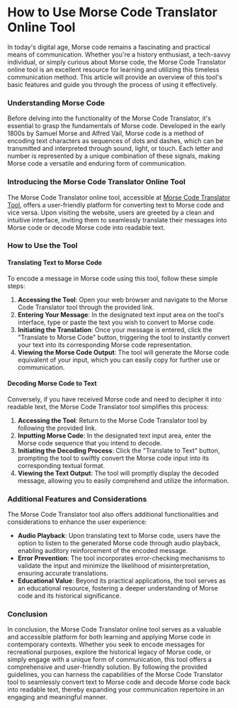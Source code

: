 How to Use Morse Code Translator Online Tool
============================================

In today's digital age, Morse code remains a fascinating and practical means of communication. Whether you're a history enthusiast, a tech-savvy individual, or simply curious about Morse code, the Morse Code Translator online tool is an excellent resource for learning and utilizing this timeless communication method. This article will provide an overview of this tool's basic features and guide you through the process of using it effectively.

### Understanding Morse Code

Before delving into the functionality of the Morse Code Translator, it's essential to grasp the fundamentals of Morse code. Developed in the early 1800s by Samuel Morse and Alfred Vail, Morse code is a method of encoding text characters as sequences of dots and dashes, which can be transmitted and interpreted through sound, light, or touch. Each letter and number is represented by a unique combination of these signals, making Morse code a versatile and enduring form of communication.

### Introducing the Morse Code Translator Online Tool

The Morse Code Translator online tool, accessible at [Morse Code Translator Tool](https://base64decodeonline.com/tools/morse-code-translator), offers a user-friendly platform for converting text to Morse code and vice versa. Upon visiting the website, users are greeted by a clean and intuitive interface, inviting them to seamlessly translate their messages into Morse code or decode Morse code into readable text.

### How to Use the Tool

#### Translating Text to Morse Code

To encode a message in Morse code using this tool, follow these simple steps:

1. **Accessing the Tool**: Open your web browser and navigate to the Morse Code Translator tool through the provided link.
2. **Entering Your Message**: In the designated text input area on the tool's interface, type or paste the text you wish to convert to Morse code.
3. **Initiating the Translation**: Once your message is entered, click the "Translate to Morse Code" button, triggering the tool to instantly convert your text into its corresponding Morse code representation.
4. **Viewing the Morse Code Output**: The tool will generate the Morse code equivalent of your input, which you can easily copy for further use or communication.

#### Decoding Morse Code to Text

Conversely, if you have received Morse code and need to decipher it into readable text, the Morse Code Translator tool simplifies this process:

1. **Accessing the Tool**: Return to the Morse Code Translator tool by following the provided link.
2. **Inputting Morse Code**: In the designated text input area, enter the Morse code sequence that you intend to decode.
3. **Initiating the Decoding Process**: Click the "Translate to Text" button, prompting the tool to swiftly convert the Morse code input into its corresponding textual format.
4. **Viewing the Text Output**: The tool will promptly display the decoded message, allowing you to easily comprehend and utilize the information.

### Additional Features and Considerations

The Morse Code Translator tool also offers additional functionalities and considerations to enhance the user experience:

- **Audio Playback**: Upon translating text to Morse code, users have the option to listen to the generated Morse code through audio playback, enabling auditory reinforcement of the encoded message.
- **Error Prevention**: The tool incorporates error-checking mechanisms to validate the input and minimize the likelihood of misinterpretation, ensuring accurate translations.
- **Educational Value**: Beyond its practical applications, the tool serves as an educational resource, fostering a deeper understanding of Morse code and its historical significance.

### Conclusion

In conclusion, the Morse Code Translator online tool serves as a valuable and accessible platform for both learning and applying Morse code in contemporary contexts. Whether you seek to encode messages for recreational purposes, explore the historical legacy of Morse code, or simply engage with a unique form of communication, this tool offers a comprehensive and user-friendly solution. By following the provided guidelines, you can harness the capabilities of the Morse Code Translator tool to seamlessly convert text to Morse code and decode Morse code back into readable text, thereby expanding your communication repertoire in an engaging and meaningful manner.
